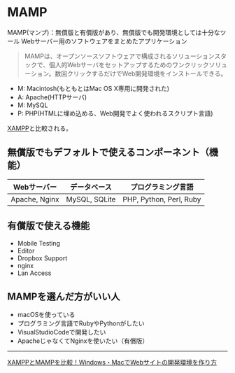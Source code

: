 # MAMP
MAMP(マンプ)：無償版と有償版があり、無償版でも開発環境としては十分なツール
Webサーバー用のソフトウェアをまとめたアプリケーション
> MAMPは、オープンソースソフトウェアで構成されるソリューションスタックで、個人的Webサーバをセットアップするためのワンクリックソリューション。数回クリックするだけでWeb開発環境をインストールできる。

- M: Macintosh(もともとはMac OS X専用に開発された)
- A: Apache(HTTPサーバ)
- M: MySQL
- P: PHP(HTMLに埋め込める、Web開発でよく使われるスクリプト言語)

[XAMPP](../X/XAMPP)と比較される。

## 無償版でもデフォルトで使えるコンポーネント（機能）
| Webサーバー | データベース | プログラミング言語 |
| --- | --- | --- |
| Apache, Nginx | MySQL, SQLite | PHP, Python, Perl, Ruby |

## 有償版で使える機能
- Mobile Testing
- Editor
- Dropbox Support
- nginx
- Lan Access

## MAMPを選んだ方がいい人
- macOSを使っている
- プログラミング言語でRubyやPythonがしたい
- VisualStudioCodeで開発したい
- ApacheじゃなくてNginxを使いたい（有償版）

***
[XAMPPとMAMPを比較！Windows・MacでWebサイトの開発環境を作り方](https://enoxproduction.com/setting-xampp-mamp/#:~:text=%E3%82%92%E6%95%B4%E3%81%A3%E3%81%9F%E3%82%89-,%E3%81%9D%E3%82%82%E3%81%9D%E3%82%82%E3%80%8CXAMPP%EF%BC%88%E3%82%B6%E3%83%B3%E3%83%97%EF%BC%89%E3%80%8D%E3%81%A8%E3%81%AF%EF%BC%9F,%E3%81%AB%E3%81%82%E3%81%BE%E3%82%8A%E9%81%95%E3%81%84%E3%81%AF%E3%81%82%E3%82%8A%E3%81%BE%E3%81%9B%E3%82%93%E3%80%82)
